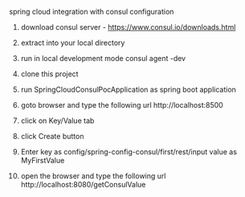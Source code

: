 spring cloud integration with consul configuration 
1. download consul server - https://www.consul.io/downloads.html
2. extract into your local directory
3. run in local development mode 
         consul agent -dev
4. clone this project
5. run SpringCloudConsulPocApplication as spring boot application
6. goto browser and type the following url
    http://localhost:8500
7. click on Key/Value tab
8. click Create button
9. Enter key as 
          config/spring-config-consul/first/rest/input
   value as 
        MyFirstValue
        
 10. open the browser and type the following url
 http://localhost:8080/getConsulValue
        
